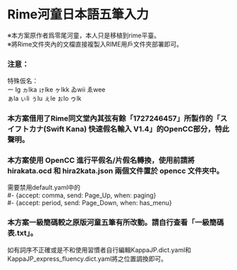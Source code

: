 # Rime河童日本語五筆入力
※本方案原作者爲零尾河童，本人只是移植到rime平臺。  
※將Rime文件夾內的文檔直接複製入RIME用戶文件夾部署即可。

### 注意：  
特殊仮名：  
ー lg ヵlka ゖlke ヶlkk ゐwii ゑwee  
ぁla ぃli ぅlu ぇle ぉlo ゥlk  

### 本方案借用了Rime同文堂內其弦有餘「1727246457」所製作的「スイフトカナ(Swift Kana) 快速假名輸入 V1.4」的OpenCC部分，特此聲明。  
### 本方案使用 OpenCC 進行平假名/片假名轉換，使用前請將 hirakata.ocd 和 hira2kata.json 兩個文件置於 opencc 文件夾中。  

需要禁用default.yaml中的  
    #- {accept: comma, send: Page_Up, when: paging}    
    #- {accept: period, send: Page_Down, when: has_menu}  

### 本方案一級簡碼較之原版河童五筆有所改動。請自行查看「一級簡碼表.txt」。  
如有詞序不正確或是不和使用習慣者自行編輯KappaJP.dict.yaml和KappaJP_express_fluency.dict.yaml將之位置調換即可。  


